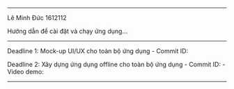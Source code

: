 ------------------------------------------------------------
Lê Minh Đức
1612112

Hướng dẫn để cài đặt và chạy ứng dụng...

--------------

Deadline 1: Mock-up UI/UX cho toàn bộ ứng dụng
    - Commit ID: 

Deadline 2: Xây dựng ứng dụng offline cho toàn bộ ứng dụng
    - Commit ID:
    - Video demo: 

------------------------------------------------------------